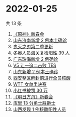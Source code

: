 # 2022-01-25

共 13 条

<!-- BEGIN -->
<!-- 最后更新时间 Tue Jan 25 2022 01:15:18 GMT+0800 (China Standard Time) -->

1. [《原神》新春会](https://www.zhihu.com/search?q=原神)
1. [山东济南新增 2 例本土确诊](https://www.zhihu.com/search?q=山东疫情)
1. [鬼灭之刃第二季更新](https://www.zhihu.com/search?q=鬼灭之刃)
1. [冬奥人员海关复检阳性 39 人](https://www.zhihu.com/search?q=冬奥人员复检阳性)
1. [广东珠海新增 2 例确诊](https://www.zhihu.com/search?q=广东疫情)
1. [V5 让一追二击败 TES](https://www.zhihu.com/search?q=tes)
1. [山东新增 2 例本土确诊](https://www.zhihu.com/search?q=山东新增)
1. [西安整区解封前进行全员核酸](https://www.zhihu.com/search?q=西安解封)
1. [WTT 女单半决赛](https://www.zhihu.com/search?q=wtt)
1. [小红书被罚 30 万](https://www.zhihu.com/search?q=小红书)
1. [《明日方舟》新春会](https://www.zhihu.com/search?q=明日方舟)
1. [库里 13 分勇士胜爵士](https://www.zhihu.com/search?q=勇士)
1. [山西发现 1 例核酸阳性人员](https://www.zhihu.com/search?q=山西疫情)

<!-- END -->
